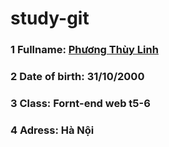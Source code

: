 # study-git

### 1 Fullname: [Phương Thùy Linh](https://www.facebook.com/thuylinh.phuong.982/)

### 2 Date of birth: 31/10/2000

### 3 Class: Fornt-end web t5-6

### 4 Adress: Hà Nội